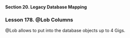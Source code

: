 #### Section 20. Legacy Database Mapping
### Lesson 178. @Lob Columns


@Lob allows to put into the database objects up to 4 Gigs.